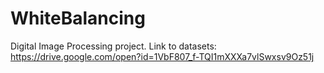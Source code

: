 # WhiteBalancing
Digital Image Processing project.
Link to datasets:
https://drive.google.com/open?id=1VbF807_f-TQI1mXXXa7vlSwxsv9Oz51j
